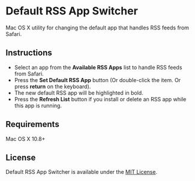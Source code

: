 Default RSS App Switcher
===============

Mac OS X utility for changing the default app that handles RSS feeds from Safari.

## Instructions
- Select an app from the **Available RSS Apps** list to handle RSS feeds from Safari.
- Press the **Set Default RSS App** button (Or double-click the item. Or press **return** on the keyboard).
- The new default RSS app will be highlighted in bold.
- Press the **Refresh List** button if you install or delete an RSS app while this app is running.

## Requirements
Mac OS X 10.8+

## License
Default RSS App Switcher is available under the [MIT License](https://github.com/BryanLuby/DefaultRSSAppSwitcher/blob/master/LICENSE).